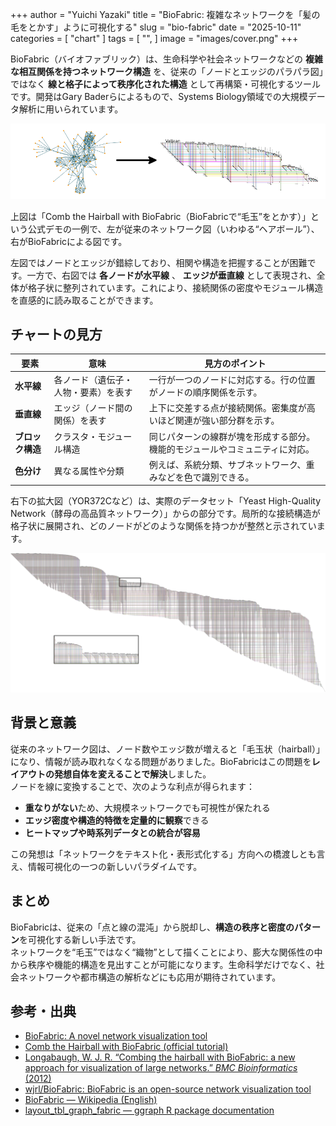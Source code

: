 +++
author = "Yuichi Yazaki"
title = "BioFabric: 複雑なネットワークを「髪の毛をとかす」ように可視化する"
slug = "bio-fabric"
date = "2025-10-11"
categories = [
    "chart"
]
tags = [
    "",
]
image = "images/cover.png"
+++

BioFabric（バイオファブリック）は、生命科学や社会ネットワークなどの **複雑な相互関係を持つネットワーク構造** を、従来の「ノードとエッジのパラパラ図」ではなく **線と格子によって秩序化された構造** として再構築・可視化するツールです。開発はGary Baderらによるもので、Systems Biology領域での大規模データ解析に用いられています。



<!--more-->



![左が従来のネットワーク図（いわゆる“ヘアボール”）、右がBioFabricによる図](images/bedore-after.png)


上図は「Comb the Hairball with BioFabric（BioFabricで“毛玉”をとかす）」という公式デモの一例で、左が従来のネットワーク図（いわゆる“ヘアボール”）、右がBioFabricによる図です。

左図ではノードとエッジが錯綜しており、相関や構造を把握することが困難です。一方で、右図では **各ノードが水平線** 、 **エッジが垂直線** として表現され、全体が格子状に整列されています。これにより、接続関係の密度やモジュール構造を直感的に読み取ることができます。



## チャートの見方

| 要素 | 意味 | 見方のポイント |
|------|------|----------------|
| **水平線** | 各ノード（遺伝子・人物・要素）を表す | 一行が一つのノードに対応する。行の位置がノードの順序関係を示す。 |
| **垂直線** | エッジ（ノード間の関係）を表す | 上下に交差する点が接続関係。密集度が高いほど関連が強い部分群を示す。 |
| **ブロック構造** | クラスタ・モジュール構造 | 同じパターンの線群が塊を形成する部分。機能的モジュールやコミュニティに対応。 |
| **色分け** | 異なる属性や分類 | 例えば、系統分類、サブネットワーク、重みなどを色で識別できる。 |

右下の拡大図（YOR372Cなど）は、実際のデータセット「Yeast High-Quality Network（酵母の高品質ネットワーク）」からの部分です。局所的な接続構造が格子状に展開され、どのノードがどのような関係を持つかが整然と示されています。


![BioFabric](images/mainvisual.png)


## 背景と意義

従来のネットワーク図は、ノード数やエッジ数が増えると「毛玉状（hairball）」になり、情報が読み取れなくなる問題がありました。BioFabricはこの問題を**レイアウトの発想自体を変えることで解決**しました。  
ノードを線に変換することで、次のような利点が得られます：

- **重なりがない**ため、大規模ネットワークでも可視性が保たれる  
- **エッジ密度や構造的特徴を定量的に観察**できる  
- **ヒートマップや時系列データとの統合が容易**

この発想は「ネットワークをテキスト化・表形式化する」方向への橋渡しとも言え、情報可視化の一つの新しいパラダイムです。



## まとめ

BioFabricは、従来の「点と線の混沌」から脱却し、**構造の秩序と密度のパターン**を可視化する新しい手法です。  
ネットワークを“毛玉”ではなく“織物”として描くことにより、膨大な関係性の中から秩序や機能的構造を見出すことが可能になります。生命科学だけでなく、社会ネットワークや都市構造の解析などにも応用が期待されています。



## 参考・出典
- [BioFabric: A novel network visualization tool](https://biofabric.systemsbiology.net/)
- [Comb the Hairball with BioFabric (official tutorial)](https://biofabric.systemsbiology.net/gallery/index.html)
- [Longabaugh, W. J. R. “Combing the hairball with BioFabric: a new approach for visualization of large networks.” *BMC Bioinformatics* (2012)](https://bmcbioinformatics.biomedcentral.com/articles/10.1186/1471-2105-13-275)
- [wjrl/BioFabric: BioFabric is an open-source network visualization tool](https://github.com/wjrl/BioFabric)
- [BioFabric — Wikipedia (English)](https://en.wikipedia.org/wiki/BioFabric)
- [layout_tbl_graph_fabric — ggraph R package documentation](https://ggraph.data-imaginist.com/reference/layout_tbl_graph_fabric.html)